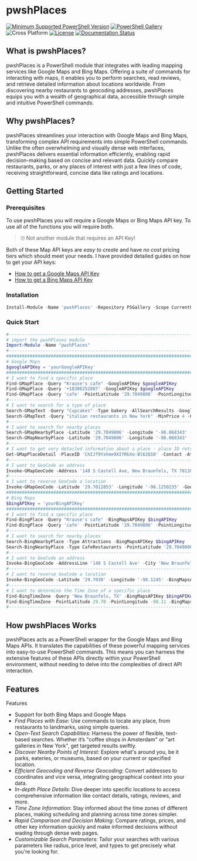 # pwshPlaces

[![Minimum Supported PowerShell Version](https://img.shields.io/badge/PowerShell-5.1+-purple.svg)](https://github.com/PowerShell/PowerShell) [![PowerShell Gallery][psgallery-img]][psgallery-site] ![Cross Platform](https://img.shields.io/badge/platform-windows%20%7C%20macos%20%7C%20linux-lightgrey) [![License][license-badge]](LICENSE) [![Documentation Status](https://readthedocs.org/projects/pwshPlaces/badge/?version=latest)](https://pwshPlaces.readthedocs.io/en/latest/?badge=latest)


[psgallery-img]:   https://img.shields.io/powershellgallery/dt/pwshPlaces?label=Powershell%20Gallery&logo=powershell
[psgallery-site]:  https://www.powershellgallery.com/packages/pwshPlaces
[psgallery-v1]:    https://www.powershellgallery.com/packages/pwshPlaces/0.8.1
[license-badge]:   https://img.shields.io/github/license/techthoughts2/pwshPlaces

## What is pwshPlaces?

pwshPlaces is a PowerShell module that integrates with leading mapping services like Google Maps and Bing Maps. Offering a suite of commands for interacting with maps, it enables you to perform searches, read reviews, and retrieve detailed information about locations worldwide. From discovering nearby restaurants to geocoding addresses, pwshPlaces equips you with a wealth of geographical data, accessible through simple and intuitive PowerShell commands.

## Why pwshPlaces?

pwshPlaces streamlines your interaction with Google Maps and Bing Maps, transforming complex API requirements into simple PowerShell commands. Unlike the often overwhelming and visually dense web interfaces, pwshPlaces delivers essential information efficiently, enabling rapid decision-making based on concise and relevant data. Quickly compare restaurants, parks, or any places of interest with just a few lines of code, receiving straightforward, concise data like ratings and locations.

## Getting Started

### Prerequisites

To use pwshPlaces you will require a Google Maps or Bing Maps API key. To use all of the functions you will require both.

> 🙄 Not another module that requires an API Key!

Both of these Map API keys are *easy to create* and have *no cost* pricing tiers which should meet your needs. I have provided detailed guides on how to get your API keys:

- [How to get a Google Maps API Key](GoogleMapsAPI.md)
- [How to get a Bing Maps API Key](BingMapsAPI.md)

### Installation

```powershell
Install-Module -Name 'pwshPlaces' -Repository PSGallery -Scope CurrentUser
```

### Quick Start

```powershell
#-------------------------------------------------------------------------------------
# import the pwshPlaces module
Import-Module -Name "pwshPlaces"
#-------------------------------------------------------------------------------------
######################################################################################
# Google Maps
$googleAPIKey = 'yourGoogleAPIKey'
######################################################################################
# I want to find a specific place
Find-GMapPlace -Query "Krause's cafe" -GoogleAPIKey $googleAPIKey
Find-GMapPlace -Query '+18306252807' -GoogleAPIKey $googleAPIKey
Find-GMapPlace -Query 'cafe' -PointLatitude '29.7049806' -PointLongitude '-98.068343' -GoogleAPIKey $googleAPIKey
#-------------------------------------------------------------------------------------
# I want to search for a type of place
Search-GMapText -Query "Cupcakes" -Type bakery -AllSearchResults -GoogleAPIKey $googleAPIKey
Search-GMapText -Query "italian restaurants in New York" -MinPrice 4 -GoogleAPIKey $googleAPIKey
#-------------------------------------------------------------------------------------
# I want to search for nearby places
Search-GMapNearbyPlace -Latitude '29.7049806' -Longitude '-98.068343' -Radius 5000 -GoogleAPIKey $googleAPIKey
Search-GMapNearbyPlace -Latitude '29.7049806' -Longitude '-98.068343' -Radius 10000 -RankByProminence -Keyword 'butcher' -Type store -GoogleAPIKey $googleAPIKey
#-------------------------------------------------------------------------------------
# I want to get very detailed information about a place - place ID retrieved from other commands
Get-GMapPlaceDetail -PlaceID 'ChIJf9Yxhme9XIYRkXo-Bl62Q10' -Contact -Atmosphere -GoogleAPIKey $googleAPIKey
#-------------------------------------------------------------------------------------
# I want to GeoCode an address
Invoke-GMapGeoCode -Address '148 S Castell Ave, New Braunfels, TX 78130, United States' -GoogleAPIKey $googleAPIKey
#-------------------------------------------------------------------------------------
# I want to reverse GeoCode a location
Invoke-GMapGeoCode -Latitude '29.7012853' -Longitude '-98.1250235' -GoogleAPIKey $googleAPIKey
######################################################################################
# Bing Maps
$bingAPIKey = 'yourBingAPIKey'
######################################################################################
# I want to find a specific place
Find-BingPlace -Query "Krause's cafe" -BingMapsAPIKey $bingAPIKey
Find-BingPlace -Query 'cafe' -PointLatitude '29.7049806' -PointLongitude '-98.068343' -BingMapsAPIKey $bingAPIKey
#-------------------------------------------------------------------------------------
# I want to search for nearby places
Search-BingNearbyPlace -Type Attractions -BingMapsAPIKey $bingAPIKey
Search-BingNearbyPlace -Type CafeRestaurants -PointLatitude '29.7049806' -PointLongitude '-98.068343' -BingMapsAPIKey $bingAPIKey
#-------------------------------------------------------------------------------------
# I want to GeoCode an address
Invoke-BingGeoCode -AddressLine '148 S Castell Ave' -City 'New Braunfels' -State TX -PostalCode 78130 -BingMapsAPIKey $bingAPIKey
#-------------------------------------------------------------------------------------
# I want to reverse GeoCode a location
Invoke-BingGeoCode -Latitude '29.7030' -Longitude '-98.1245' -BingMapsAPIKey $bingAPIKey
#-------------------------------------------------------------------------------------
# I want to determine the Time Zone of a specific place
Find-BingTimeZone -Query 'New Braunfels, TX' -BingMapsAPIKey $bingAPIKey
Find-BingTimeZone -PointLatitude 29.70 -PointLongitude -98.11 -BingMapsAPIKey $bingAPIKey
#-------------------------------------------------------------------------------------
```

## How pwshPlaces Works

pwshPlaces acts as a PowerShell wrapper for the Google Maps and Bing Maps APIs. It translates the capabilities of these powerful mapping services into easy-to-use PowerShell commands. This means you can harness the extensive features of these APIs directly within your PowerShell environment, without needing to delve into the complexities of direct API interaction.

## Features

Features

- Support for both Bing Maps and Google Maps
- *Find Places with Ease*: Use commands to locate any place, from restaurants to landmarks, using simple queries.
- *Open-Text Search Capabilities*: Harness the power of flexible, text-based searches. Whether it’s "coffee shops in Amsterdam" or "art galleries in New York", get targeted results swiftly.
- *Discover Nearby Points of Interest*: Explore what's around you, be it parks, eateries, or museums, based on your current or specified location.
- *Efficient Geocoding and Reverse Geocoding*: Convert addresses to coordinates and vice versa, integrating geographical context into your data.
- *In-depth Place Details*: Dive deeper into specific locations to access comprehensive information like contact details, ratings, reviews, and more.
- *Time Zone Information*: Stay informed about the time zones of different places, making scheduling and planning across time zones simpler.
- *Rapid Comparison and Decision Making*: Compare ratings, prices, and other key information quickly and make informed decisions without wading through dense web pages.
- *Customizable Search Parameters*: Tailor your searches with various parameters like radius, price level, and types to get precisely what you're looking for.
